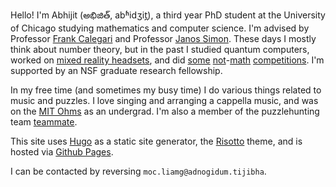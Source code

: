 Hello! I'm Abhijit (అభిజిత్, abʱidʒit̪), a third year PhD student at the University of Chicago
studying mathematics and computer science. I'm advised by 
Professor [Frank Calegari](https://math.uchicago.edu/~fcale/)
and Professor [Janos Simon](http://people.cs.uchicago.edu/~simon/). 
These days I mostly think about number theory, but in the past 
I studied quantum computers,
worked on [mixed reality headsets](https://www.meta.com/quest/quest-pro/), 
and did [some](https://www.ibo-info.org/en/)
[not](https://science.osti.gov/wdts/nsb)-[math](https://nacloweb.org/)
[competitions](https://pokemonshowdown.com/). I'm supported by an NSF graduate research fellowship.


In my free time (and sometimes my busy time) I do various things related to music and puzzles.
I love singing and arranging a cappella music, and 
was on the [MIT Ohms](https://www.instagram.com/mitohms/?hl=en) as an undergrad.
I'm also a member of the puzzlehunting team 
[teammate](https://www.puzzles.wiki/wiki/Teammate). 


This site uses [Hugo](https://gohugo.io/) as a static site generator,
the [Risotto](https://github.com/joeroe/risotto) theme, and is hosted via
[Github Pages](https://pages.github.com/). 


I can be contacted by reversing ``moc.liamg@adnogidum.tijibha``. 
